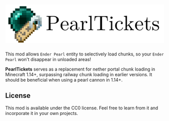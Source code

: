 # ![logo](src/main/resources/assets/pearltickets/logo.png)

This mod allows `Ender Pearl` entity to selectively load chunks, so your `Ender Pearl` won't disappear in unloaded areas! 

**PearlTickets** serves as a replacement for nether portal chunk loading in Minecraft 1.14+, surpassing railway chunk loading in earlier versions. It should be beneficial when using a pearl cannon in 1.14+.

## License

This mod is available under the CC0 license. Feel free to learn from it and incorporate it in your own projects.
